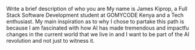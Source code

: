 Write a brief description of who you are
My name is James Kiprop, a Full Stack Software Development student at GOMYCODE Kenya and a Tech enthusiast. My main inspiration as to why I chose to partake this path is because I am fascinated with how AI has  made tremendous and impactfu changes in the current world that we live in and I want to be part of the AI revolution and not just to witness it.